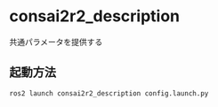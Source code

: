 # consai2r2_description
共通パラメータを提供する
## 起動方法
~~~bash
ros2 launch consai2r2_description config.launch.py
~~~
